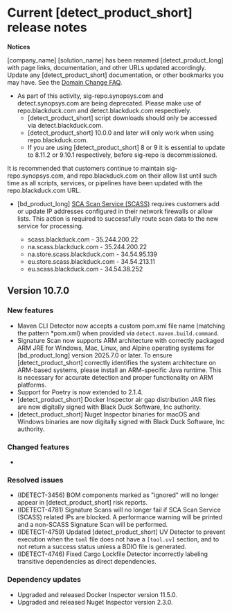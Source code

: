 # Current [detect_product_short] release notes

**Notices**   

[company_name] [solution_name] has been renamed [detect_product_long] with page links, documentation, and other URLs updated accordingly. Update any [detect_product_short] documentation, or other bookmarks you may have. See the [Domain Change FAQ](https://community.blackduck.com/s/article/Black-Duck-Domain-Change-FAQ).
* As part of this activity, sig-repo.synopsys.com and detect.synopsys.com are being deprecated. Please make use of repo.blackduck.com and detect.blackduck.com respectively. 
    * [detect_product_short] script downloads should only be accessed via detect.blackduck.com.
    * [detect_product_short] 10.0.0 and later will only work when using repo.blackduck.com.
    * If you are using [detect_product_short] 8 or 9 it is essential to update to 8.11.2 or 9.10.1 respectively, before sig-repo is decommissioned.   

<note type="note">It is recommended that customers continue to maintain sig-repo.synopsys.com, and repo.blackduck.com on their allow list until such time as all scripts, services, or pipelines have been updated with the repo.blackduck.com URL.</note>

* [bd_product_long] [SCA Scan Service (SCASS)](https://community.blackduck.com/s/question/0D5Uh00000O2ZSYKA3/black-duck-sca-new-ip-address-requirements-for-2025) requires customers add or update IP addresses configured in their network firewalls or allow lists. This action is required to successfully route scan data to the new service for processing.

	* scass.blackduck.com - 35.244.200.22
	* na.scass.blackduck.com - 35.244.200.22
	* na.store.scass.blackduck.com - 34.54.95.139
	* eu.store.scass.blackduck.com - 34.54.213.11
	* eu.scass.blackduck.com - 34.54.38.252

## Version 10.7.0

### New features

* Maven CLI Detector now accepts a custom pom.xml file name (matching the pattern *pom.xml) when provided via `detect.maven.build.command`.  
* Signature Scan now supports ARM architecture with correctly packaged ARM JRE for Windows, Mac, Linux, and Alpine operating systems for [bd_product_long] version 2025.7.0 or later.
  <note type="hint">To ensure [detect_product_short] correctly identifies the system architecture on ARM-based systems, please install an ARM-specific Java runtime. This is necessary for accurate detection and proper functionality on ARM platforms.</note>
* Support for Poetry is now extended to 2.1.4.
* [detect_product_short] Docker Inspector air gap distribution JAR files are now digitally signed with Black Duck Software, Inc authority.
* [detect_product_short] Nuget Inspector binaries for macOS and Windows binaries are now digitally signed with Black Duck Software, Inc authority.

### Changed features

* 

### Resolved issues

* (IDETECT-3456) BOM components marked as "ignored" will no longer appear in [detect_product_short] risk reports.
* (IDETECT-4781) Signature Scans will no longer fail if SCA Scan Service (SCASS) related IPs are blocked. A performance warning will be printed and a non-SCASS Signature Scan will be performed.
* (IDETECT-4759) Updated [detect_product_short] UV Detector to prevent execution when the `toml` file does not have a `[tool.uv]` section, and to not return a success status unless a BDIO file is generated.
* (IDETECT-4746) Fixed Cargo Lockfile Detector incorrectly labeling transitive dependencies as direct dependencies.

### Dependency updates

* Upgraded and released Docker Inspector version 11.5.0.
* Upgraded and released Nuget Inspector version 2.3.0.